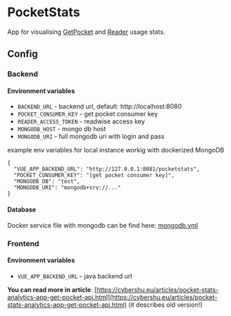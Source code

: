 # PocketStats

App for visualising [GetPocket](https://getpocket.com/) and [Reader](https://read.readwise.io/) usage stats.

## Config

### Backend

#### Environment variables
- `BACKEND_URL` - backend url, default: http://localhost:8080
- `POCKET_CONSUMER_KEY` - get pocket consumer key
- `READER_ACCESS_TOKEN` - readwise access key
- `MONGODB_HOST` - mongo db host 
- `MONGODB_URI` - full mongodb uri with login and pass

example env variables for local instance workig with dockerized MongoDB
```
{
  "VUE_APP_BACKEND_URL": "http://127.0.0.1:8081/pocketstats",
  "POCKET_CONSUMER_KEY": "[get pocket consumer key]",
  "MONGODB_DB": "test",
  "MONGODB_URI": "mongodb+srv://..."
}
```

#### Database
Docker service file with mongodb can be find here: [mongodb.yml](https://github.com/michmzr/PocketStats/blob/master/src/main/docker/mongodb.yml)

### Frontend 
#### Environment variables
- `VUE_APP_BACKEND_URL` - java backend url

**You can read more in
article**: [https://cybershu.eu/articles/pocket-stats-analytics-app-get-pocket-api.html](https://cybershu.eu/articles/pocket-stats-analytics-app-get-pocket-api.html) (it describes old version!)
